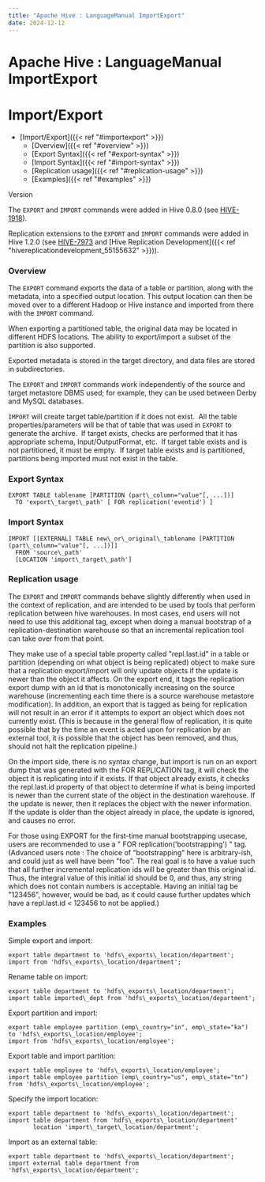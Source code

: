 ```yaml
---
title: "Apache Hive : LanguageManual ImportExport"
date: 2024-12-12
---
```


# Apache Hive : LanguageManual ImportExport

# Import/Export

* [Import/Export]({{< ref "#importexport" >}})
	+ [Overview]({{< ref "#overview" >}})
	+ [Export Syntax]({{< ref "#export-syntax" >}})
	+ [Import Syntax]({{< ref "#import-syntax" >}})
	+ [Replication usage]({{< ref "#replication-usage" >}})
	+ [Examples]({{< ref "#examples" >}})

Version

The `EXPORT` and `IMPORT` commands were added in Hive 0.8.0 (see [HIVE-1918](https://issues.apache.org/jira/browse/HIVE-1918)).

Replication extensions to the `EXPORT` and `IMPORT` commands were added in Hive 1.2.0 (see [HIVE-7973](https://issues.apache.org/jira/browse/HIVE-7973) and [Hive Replication Development]({{< ref "hivereplicationdevelopment_55155632" >}})).

### Overview

The `EXPORT` command exports the data of a table or partition, along with the metadata, into a specified output location. This output location can then be moved over to a different Hadoop or Hive instance and imported from there with the `IMPORT` command.

When exporting a partitioned table, the original data may be located in different HDFS locations. The ability to export/import a subset of the partition is also supported.

Exported metadata is stored in the target directory, and data files are stored in subdirectories.

The `EXPORT` and `IMPORT` commands work independently of the source and target metastore DBMS used; for example, they can be used between Derby and MySQL databases.

`IMPORT` will create target table/partition if it does not exist.  All the table properties/parameters will be that of table that was used in `EXPORT` to generate the archive.  If target exists, checks are performed that it has appropriate schema, Input/OutputFormat, etc.  If target table exists and is not partitioned, it must be empty.  If target table exists and is partitioned, partitions being imported must not exist in the table.  

### Export Syntax

```
EXPORT TABLE tablename [PARTITION (part\_column="value"[, ...])] 
  TO 'export\_target\_path' [ FOR replication('eventid') ]
```

### Import Syntax

```
IMPORT [[EXTERNAL] TABLE new\_or\_original\_tablename [PARTITION (part\_column="value"[, ...])]] 
  FROM 'source\_path' 
  [LOCATION 'import\_target\_path']

```

### Replication usage

The `EXPORT` and `IMPORT` commands behave slightly differently when used in the context of replication, and are intended to be used by tools that perform replication between hive warehouses. In most cases, end users will not need to use this additional tag, except when doing a manual bootstrap of a replication-destination warehouse so that an incremental replication tool can take over from that point.

They make use of a special table property called "repl.last.id" in a table or partition (depending on what object is being replicated) object to make sure that a replication export/import will only update objects if the update is newer than the object it affects. On the export end, it tags the replication export dump with an id that is monotonically increasing on the source warehouse (incrementing each time there is a source warehouse metastore modification). In addition, an export that is tagged as being for replication will not result in an error if it attempts to export an object which does not currently exist. (This is because in the general flow of replication, it is quite possible that by the time an event is acted upon for replication by an external tool, it is possible that the object has been removed, and thus, should not halt the replication pipeline.)

On the import side, there is no syntax change, but import is run on an export dump that was generated with the FOR REPLICATION tag, it will check the object it is replicating into if it exists. If that object already exists, it checks the repl.last.id property of that object to determine if what is being imported is newer than the current state of the object in the destination warehouse. If the update is newer, then it replaces the object with the newer information. If the update is older than the object already in place, the update is ignored, and causes no error.

For those using EXPORT for the first-time manual bootstrapping usecase, users are recommended to use a " FOR replication('bootstrapping') " tag. (Advanced users note : The choice of "bootstrapping" here is arbitrary-ish, and could just as well have been "foo". The real goal is to have a value such that all further incremental replication ids will be greater than this original id. Thus, the integral value of this initial id should be 0, and thus, any string which does not contain numbers is acceptable. Having an initial tag be "123456", however, would be bad, as it could cause further updates which have a repl.last.id < 123456 to not be applied.)

### Examples

Simple export and import:

```
export table department to 'hdfs\_exports\_location/department';
import from 'hdfs\_exports\_location/department';

```

Rename table on import:

```
export table department to 'hdfs\_exports\_location/department';
import table imported\_dept from 'hdfs\_exports\_location/department';

```

Export partition and import:

```
export table employee partition (emp\_country="in", emp\_state="ka") to 'hdfs\_exports\_location/employee';
import from 'hdfs\_exports\_location/employee';

```

Export table and import partition:

```
export table employee to 'hdfs\_exports\_location/employee';
import table employee partition (emp\_country="us", emp\_state="tn") from 'hdfs\_exports\_location/employee';

```

Specify the import location:

```
export table department to 'hdfs\_exports\_location/department';
import table department from 'hdfs\_exports\_location/department' 
       location 'import\_target\_location/department';

```

Import as an external table:

```
export table department to 'hdfs\_exports\_location/department';
import external table department from 'hdfs\_exports\_location/department';

```

 

 

